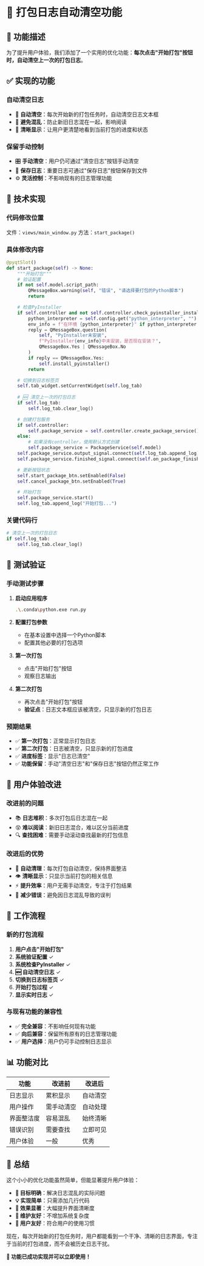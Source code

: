 # 📝 打包日志自动清空功能

## 🎯 功能描述

为了提升用户体验，我们添加了一个实用的优化功能：**每次点击"开始打包"按钮时，自动清空上一次的打包日志**。

## ✅ 实现的功能

### 自动清空日志
- 🧹 **自动清空**：每次开始新的打包任务时，自动清空日志文本框
- 🔄 **避免混乱**：防止新旧日志混在一起，影响阅读
- 👀 **清晰显示**：让用户更清楚地看到当前打包的进度和状态

### 保留手动控制
- 🎛️ **手动清空**：用户仍可通过"清空日志"按钮手动清空
- 💾 **保存日志**：重要日志可通过"保存日志"按钮保存到文件
- ⚙️ **灵活控制**：不影响现有的日志管理功能

## 🔧 技术实现

### 代码修改位置
文件：`views/main_window.py`
方法：`start_package()`

### 具体修改内容
```python
@pyqtSlot()
def start_package(self) -> None:
    """开始打包"""
    # 验证配置
    if not self.model.script_path:
        QMessageBox.warning(self, "错误", "请选择要打包的Python脚本")
        return

    # 检查PyInstaller
    if self.controller and not self.controller.check_pyinstaller_installation():
        python_interpreter = self.config.get("python_interpreter", "")
        env_info = f"在环境 {python_interpreter}" if python_interpreter else "在当前环境"
        reply = QMessageBox.question(
            self, "PyInstaller未安装",
            f"PyInstaller{env_info}中未安装，是否现在安装？",
            QMessageBox.Yes | QMessageBox.No
        )
        if reply == QMessageBox.Yes:
            self.install_pyinstaller()
        return

    # 切换到日志标签页
    self.tab_widget.setCurrentWidget(self.log_tab)
    
    # 🆕 清空上一次的打包日志
    if self.log_tab:
        self.log_tab.clear_log()

    # 创建打包服务
    if self.controller:
        self.package_service = self.controller.create_package_service()
    else:
        # 如果没有controller，使用默认方式创建
        self.package_service = PackageService(self.model)
    self.package_service.output_signal.connect(self.log_tab.append_log)
    self.package_service.finished_signal.connect(self.on_package_finished)

    # 更新按钮状态
    self.start_package_btn.setEnabled(False)
    self.cancel_package_btn.setEnabled(True)

    # 开始打包
    self.package_service.start()
    self.log_tab.append_log("开始打包...")
```

### 关键代码行
```python
# 清空上一次的打包日志
if self.log_tab:
    self.log_tab.clear_log()
```

## 🧪 测试验证

### 手动测试步骤
1. **启动应用程序**
   ```bash
   .\.conda\python.exe run.py
   ```

2. **配置打包参数**
   - 在基本设置中选择一个Python脚本
   - 配置其他必要的打包选项

3. **第一次打包**
   - 点击"开始打包"按钮
   - 观察日志输出

4. **第二次打包**
   - 再次点击"开始打包"按钮
   - **验证点**：日志文本框应该被清空，只显示新的打包日志

### 预期结果
- ✅ **第一次打包**：正常显示打包日志
- ✅ **第二次打包**：日志被清空，只显示新的打包进度
- ✅ **进度标签**：显示"日志已清空"
- ✅ **功能保留**：手动"清空日志"和"保存日志"按钮仍然正常工作

## 🎨 用户体验改进

### 改进前的问题
- 📚 **日志堆积**：多次打包后日志混在一起
- 😵 **难以阅读**：新旧日志混合，难以区分当前进度
- 🔍 **查找困难**：需要手动滚动查找最新的打包信息

### 改进后的优势
- 🧹 **自动清理**：每次打包自动清空，保持界面整洁
- 👁️ **清晰显示**：只显示当前打包的相关信息
- ⚡ **提升效率**：用户无需手动清空，专注于打包结果
- 🎯 **减少错误**：避免因日志混乱导致的误判

## 🔄 工作流程

### 新的打包流程
1. **用户点击"开始打包"**
2. **系统验证配置** ✓
3. **系统检查PyInstaller** ✓
4. **🆕 自动清空日志** ✓
5. **切换到日志标签页** ✓
6. **开始打包过程** ✓
7. **显示实时日志** ✓

### 与现有功能的兼容性
- ✅ **完全兼容**：不影响任何现有功能
- ✅ **向后兼容**：保留所有原有的日志管理功能
- ✅ **用户选择**：用户仍可手动控制日志显示

## 📊 功能对比

| 功能 | 改进前 | 改进后 |
|------|--------|--------|
| 日志显示 | 累积显示 | 自动清空 |
| 用户操作 | 需手动清空 | 自动处理 |
| 界面整洁度 | 容易混乱 | 始终清晰 |
| 错误识别 | 需要查找 | 立即可见 |
| 用户体验 | 一般 | 优秀 |

## 🎉 总结

这个小小的优化功能虽然简单，但能显著提升用户体验：

- **🎯 目标明确**：解决日志混乱的实际问题
- **💡 实现简单**：只需添加几行代码
- **🚀 效果显著**：大幅提升界面清晰度
- **🔧 维护友好**：不增加系统复杂度
- **👥 用户友好**：符合用户的使用习惯

现在，每次开始新的打包任务时，用户都能看到一个干净、清晰的日志界面，专注于当前的打包进度，而不会被历史日志干扰。

**🎊 功能已成功实现并可以立即使用！**
